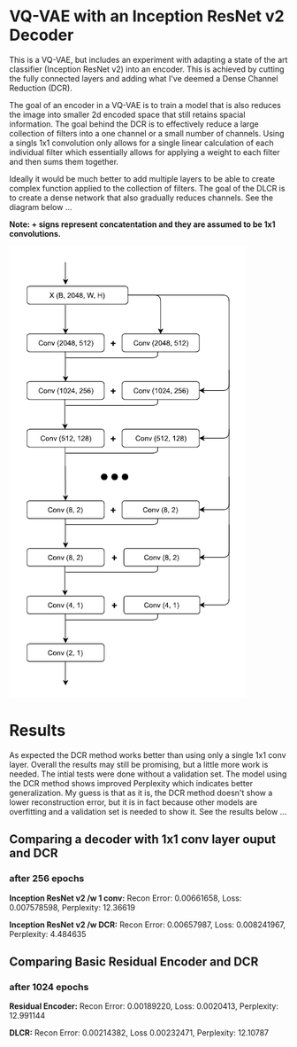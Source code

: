 # VQ-VAE with an Inception ResNet v2 Decoder

This is a VQ-VAE, but includes an experiment with adapting a state of the art classifier (Inception ResNet v2) into an encoder.  This is achieved by cutting the fully connected layers and adding what I've deemed a Dense Channel Reduction (DCR).

The goal of an encoder in a VQ-VAE is to train a model that is also reduces the image into smaller 2d encoded space that still retains spacial information.  The goal behind the DCR is to effectively reduce a large collection of filters into a one channel or a small number of channels.  Using a singls 1x1 convolution only allows for a single linear calculation of each individual filter which essentially allows for applying a weight to each filter and then sums them together.

Ideally it would be much better to add multiple layers to be able to create complex function applied to the collection of filters.  The goal of the DLCR is to create a dense network that also gradually reduces channels.  See the diagram below ...

**Note: + signs represent concatentation and they are assumed to be 1x1 convolutions.**

![DLCR](https://github.com/wrrogers/VQ-VAE_v1/blob/master/dlcr.png)

# Results
As expected the DCR method works better than using only a single 1x1 conv layer.  Overall the results may still be promising, but a little more work is needed.  The intial tests were done without a validation set.  The model using the DCR method shows improved Perplexity which indicates better generalization.  My guess is that as it is, the DCR method doesn't show a lower reconstruction error, but it is in fact because other models are overfitting and a validation set is needed to show it.  See the results below ...

## Comparing a decoder with 1x1 conv layer ouput and DCR
### after 256 epochs
**Inception ResNet v2 /w 1 conv:**
Recon Error: 0.00661658, Loss: 0.007578598, Perplexity: 12.36619

**Inception ResNet v2 /w DCR:**
Recon Error: 0.00657987, Loss: 0.008241967, Perplexity: 4.484635

## Comparing Basic Residual Encoder and DCR
### after 1024 epochs
**Residual Encoder:**
Recon Error: 0.00189220, Loss: 0.0020413, Perplexity: 12.991144

**DLCR:**
Recon Error: 0.00214382, Loss 0.00232471, Perplexity: 12.10787

